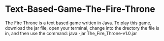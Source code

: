 # Text-Based-Game-The-Fire-Throne
The Fire Throne is a text based game written in Java.
To play this game, download the jar file, open your terminal, change into the drectory the file is in, and then use 
the command: java -jar The_Fire_Throne-v1.0.jar
